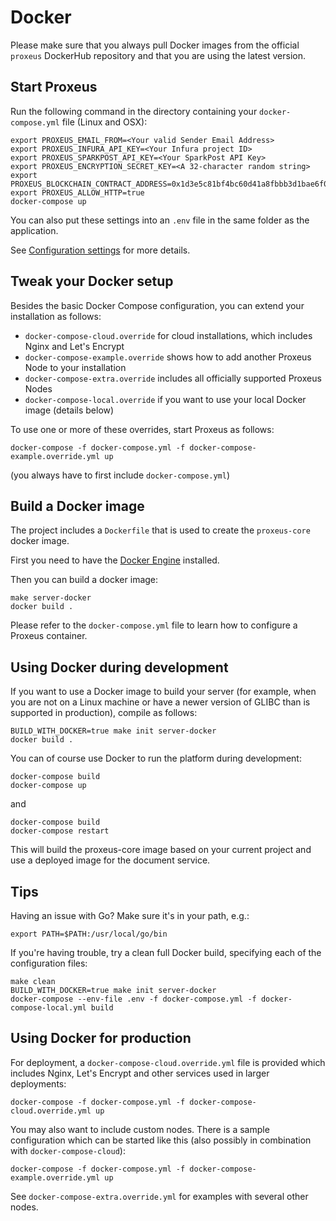 # Docker

Please make sure that you always pull Docker images from the official `proxeus` DockerHub repository and that you are using the latest version.

## Start Proxeus

Run the following command in the directory containing your `docker-compose.yml` file (Linux and OSX):
```
export PROXEUS_EMAIL_FROM=<Your valid Sender Email Address>
export PROXEUS_INFURA_API_KEY=<Your Infura project ID>
export PROXEUS_SPARKPOST_API_KEY=<Your SparkPost API Key>
export PROXEUS_ENCRYPTION_SECRET_KEY=<A 32-character random string>
export PROXEUS_BLOCKCHAIN_CONTRACT_ADDRESS=0x1d3e5c81bf4bc60d41a8fbbb3d1bae6f03a75f71
export PROXEUS_ALLOW_HTTP=true
docker-compose up
```

You can also put these settings into an `.env` file in the same folder as the application.

See [Configuration settings](configure.md) for more details.

## Tweak your Docker setup

Besides the basic Docker Compose configuration, you can extend your installation as follows:

- `docker-compose-cloud.override` for cloud installations, which includes Nginx and Let's Encrypt
- `docker-compose-example.override` shows how to add another Proxeus Node to your installation
- `docker-compose-extra.override` includes all officially supported Proxeus Nodes
- `docker-compose-local.override` if you want to use your local Docker image (details below)

To use one or more of these overrides, start Proxeus as follows:

`docker-compose -f docker-compose.yml -f docker-compose-example.override.yml up`

(you always have to first include `docker-compose.yml`)

## Build a Docker image

The project includes a `Dockerfile` that is used to create the `proxeus-core` docker image.

First you need to have the [Docker Engine](https://docs.docker.com/install/) installed.

Then you can build a docker image:

```
make server-docker
docker build .
```

Please refer to the `docker-compose.yml` file to learn how to configure a Proxeus container.

## Using Docker during development

If you want to use a Docker image to build your server (for example, when you are not on a Linux machine or have a newer version of GLIBC than is supported in production), compile as follows:

```
BUILD_WITH_DOCKER=true make init server-docker
docker build .
```

You can of course use Docker to run the platform during development:

```
docker-compose build
docker-compose up
```

and

```
docker-compose build
docker-compose restart
```

This will build the proxeus-core image based on your current project and use a deployed image
for the document service.

## Tips

Having an issue with Go? Make sure it's in your path, e.g.:

`export PATH=$PATH:/usr/local/go/bin`

If you're having trouble, try a clean full Docker build, specifying each of the configuration files:

```
make clean
BUILD_WITH_DOCKER=true make init server-docker
docker-compose --env-file .env -f docker-compose.yml -f docker-compose-local.yml build
```

## Using Docker for production

For deployment, a `docker-compose-cloud.override.yml` file is provided which includes Nginx, Let's Encrypt and other services used in larger deployments:

```
docker-compose -f docker-compose.yml -f docker-compose-cloud.override.yml up
```

You may also want to include custom nodes. There is a sample configuration which can be started like this (also possibly in combination with `docker-compose-cloud`):

```
docker-compose -f docker-compose.yml -f docker-compose-example.override.yml up
```

See `docker-compose-extra.override.yml` for examples with several other nodes.

